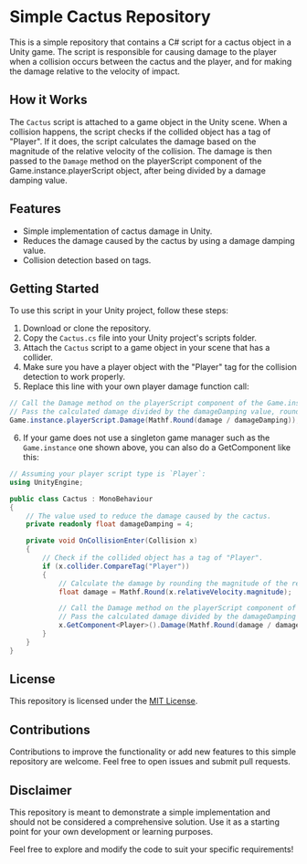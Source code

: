 # Simple Cactus Repository

This is a simple repository that contains a C# script for a cactus object in a Unity game. The script is responsible for causing damage to the player when a collision occurs between the cactus and the player, and for making the damage relative to the velocity of impact.

## How it Works

The `Cactus` script is attached to a game object in the Unity scene. When a collision happens, the script checks if the collided object has a tag of "Player". If it does, the script calculates the damage based on the magnitude of the relative velocity of the collision. The damage is then passed to the `Damage` method on the playerScript component of the Game.instance.playerScript object, after being divided by a damage damping value.

## Features

- Simple implementation of cactus damage in Unity.
- Reduces the damage caused by the cactus by using a damage damping value.
- Collision detection based on tags.

## Getting Started

To use this script in your Unity project, follow these steps:

1. Download or clone the repository.
2. Copy the `Cactus.cs` file into your Unity project's scripts folder.
3. Attach the `Cactus` script to a game object in your scene that has a collider.
4. Make sure you have a player object with the "Player" tag for the collision detection to work properly.
5. Replace this line with your own player damage function call:
```csharp
// Call the Damage method on the playerScript component of the Game.instance.playerScript object.
// Pass the calculated damage divided by the damageDamping value, rounded to the nearest integer.
Game.instance.playerScript.Damage(Mathf.Round(damage / damageDamping));
```
6. If your game does not use a singleton game manager such as the `Game.instance` one shown above, you can also do a GetComponent like this:
```csharp
// Assuming your player script type is `Player`:
using UnityEngine;

public class Cactus : MonoBehaviour 
{
    // The value used to reduce the damage caused by the cactus.
    private readonly float damageDamping = 4; 

    private void OnCollisionEnter(Collision x) 
    {
        // Check if the collided object has a tag of "Player".
        if (x.collider.CompareTag("Player")) 
        {
            // Calculate the damage by rounding the magnitude of the relative velocity of the collision.
            float damage = Mathf.Round(x.relativeVelocity.magnitude); 

            // Call the Damage method on the playerScript component of the Game.instance.playerScript object.
            // Pass the calculated damage divided by the damageDamping value, rounded to the nearest integer.
            x.GetComponent<Player>().Damage(Mathf.Round(damage / damageDamping));
        }
    }
}
```

## License

This repository is licensed under the [MIT License](LICENSE).

## Contributions

Contributions to improve the functionality or add new features to this simple repository are welcome. Feel free to open issues and submit pull requests.

## Disclaimer

This repository is meant to demonstrate a simple implementation and should not be considered a comprehensive solution. Use it as a starting point for your own development or learning purposes.

Feel free to explore and modify the code to suit your specific requirements!
